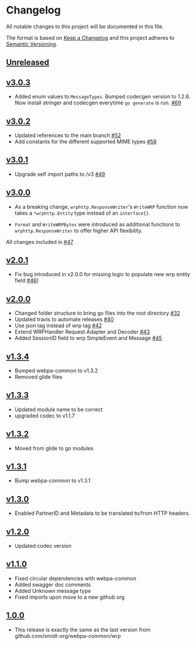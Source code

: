# Changelog
All notable changes to this project will be documented in this file.

The format is based on [Keep a Changelog](http://keepachangelog.com/en/1.0.0/)
and this project adheres to [Semantic Versioning](http://semver.org/spec/v2.0.0.html).

## [Unreleased]

## [v3.0.3]
- Added enum values to `MessageTypes`. Bumped codecgen version to 1.2.6. Now install stringer and codecgen everytime `go generate` is run. [#69](https://github.com/xmidt-org/wrp-go/pull/69)

## [v3.0.2]
- Updated references to the main branch [#52](https://github.com/xmidt-org/wrp-go/pull/52)
- Add constants for the different supported MIME types [#58](https://github.com/xmidt-org/wrp-go/pull/58)

## [v3.0.1]
- Upgrade self import paths to /v3 [#49](https://github.com/xmidt-org/wrp-go/pull/49)

## [v3.0.0]
- As a breaking change, `wrphttp.ResponseWriter`'s `WriteWRP` function now takes a `*wrphttp.Entity` type instead of an `interface{}`. 

- `Format` and `WriteWRPBytes` were introduced as additional functions to `wrphttp.ResponseWriter` to offer higher API flexibility.

All changes included in [#47](https://github.com/xmidt-org/wrp-go/pull/47)

## [v2.0.1]
- Fix bug introduced in v2.0.0 for missing logic to populate new wrp entity field [#46](https://github.com/xmidt-org/wrp-go/pull/46)]

## [v2.0.0]
- Changed folder structure to bring go files into the root directory [#32](https://github.com/xmidt-org/wrp-go/pull/32)
- Updated travis to automate releases [#40](https://github.com/xmidt-org/wrp-go/pull/40)
- Use json tag instead of wrp tag [#42](https://github.com/xmidt-org/wrp-go/pull/42)
- Extend WRPHandler Request Adapter and Decoder [#43](https://github.com/xmidt-org/wrp-go/pull/43)
- Added SessionID field to wrp SimpleEvent and Message [#45](https://github.com/xmidt-org/wrp-go/pull/45)

## [v1.3.4]
- Bumped webpa-common to v1.3.2
- Removed glide files

## [v1.3.3]
- Updated module name to be correct
- upgraded codec to v1.1.7

## [v1.3.2]
- Moved from glide to go modules

## [v1.3.1]
- Bump webpa-common to v1.3.1

## [v1.3.0]
- Enabled PartnerID and Metadata to be translated to/from HTTP headers.

## [v1.2.0]
- Updated codec version

## [v1.1.0]
- Fixed circular dependencies with webpa-common
- Added swagger doc comments
- Added Unknown message type
- Fixed imports upon move to a new github org

## [1.0.0]
- This release is exactly the same as the last version from github.com/xmidt-org/webpa-common/wrp

[Unreleased]: https://github.com/xmidt-org/wrp-go/compare/v3.0.3...HEAD
[v3.0.3]: https://github.com/xmidt-org/wrp-go/compare/v3.0.2...v3.0.3
[v3.0.2]: https://github.com/xmidt-org/wrp-go/compare/v3.0.1...v3.0.2
[v3.0.1]: https://github.com/xmidt-org/wrp-go/compare/v3.0.0...v3.0.1
[v3.0.0]: https://github.com/xmidt-org/wrp-go/compare/v2.0.1...v3.0.0
[v2.0.1]: https://github.com/xmidt-org/wrp-go/compare/v2.0.0...v2.0.1
[v2.0.0]: https://github.com/xmidt-org/wrp-go/compare/v1.3.4...v2.0.0
[v1.3.4]: https://github.com/xmidt-org/wrp-go/compare/v1.3.3...v1.3.4
[v1.3.3]: https://github.com/xmidt-org/wrp-go/compare/v1.3.2...v1.3.3
[v1.3.2]: https://github.com/xmidt-org/wrp-go/compare/v1.3.1...v1.3.2
[v1.3.1]: https://github.com/xmidt-org/wrp-go/compare/v1.3.0...v1.3.1
[v1.3.0]: https://github.com/xmidt-org/wrp-go/compare/v1.2.0...v1.3.0
[v1.2.0]: https://github.com/xmidt-org/wrp-go/compare/v1.1.0...v1.2.0
[v1.1.0]: https://github.com/xmidt-org/wrp-go/compare/v1.0.0...v1.1.0
[1.0.0]: https://github.com/xmidt-org/wrp-go/compare/v0.0.0...v1.0.0
